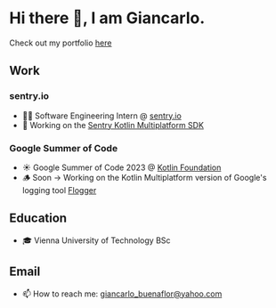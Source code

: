 # Hi there 👋, I am Giancarlo.
Check out my portfolio [here](https://giancarlobuenaflor.com)

## Work
### sentry.io
- 👨‍💻 Software Engineering Intern @ [sentry.io](https://sentry.io/)
- 🔭 Working on the [Sentry Kotlin Multiplatform SDK](https://github.com/getsentry/sentry-kotlin-multiplatform)
### Google Summer of Code
- ☀️ Google Summer of Code 2023 @ [Kotlin Foundation](https://kotlinfoundation.org/)
- 🪵 Soon -> Working on the Kotlin Multiplatform version of Google's logging tool [Flogger](https://github.com/google/flogger)
## Education
- 🎓 Vienna University of Technology BSc
## Email
- 📫 How to reach me: giancarlo_buenaflor@yahoo.com

<!--
- 🔭 I’m currently working on a full stack application based on collaborations and coaching. You can read more about it on my portfolio!
-->
<!--
**buenaflor/buenaflor** is a ✨ _special_ ✨ repository because its `README.md` (this file) appears on your GitHub profile.

Here are some ideas to get you started:

- 🔭 I’m currently working on ...
- 🌱 I’m currently learning ...
- 👯 I’m looking to collaborate on ...
- 🤔 I’m looking for help with ...
- 💬 Ask me about ...
- 📫 How to reach me: ...
- 😄 Pronouns: ...
- ⚡ Fun fact: ...
-->
